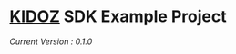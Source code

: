 [KIDOZ][] SDK Example Project
======================================

*Current Version : 0.1.0* 

[KIDOZ]: http://www.kidoz.net


